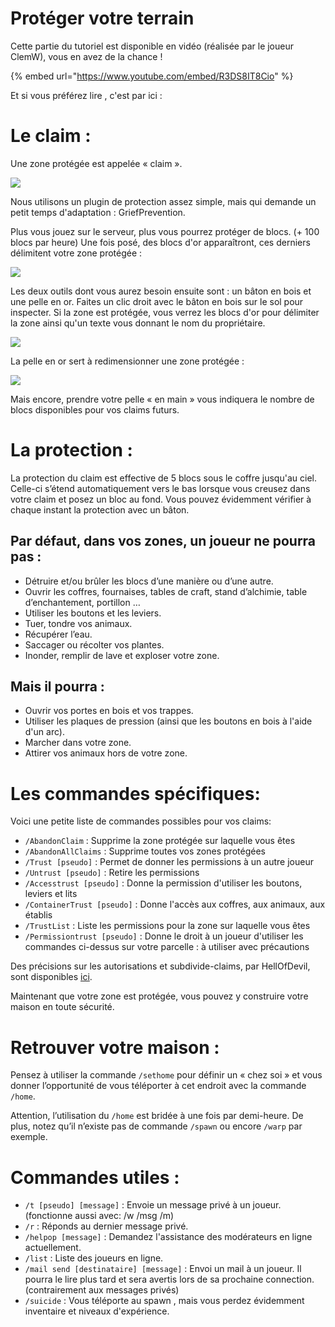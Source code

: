# Protéger votre terrain

Cette partie du tutoriel est disponible en vidéo \(réalisée par le joueur ClemW\), vous en avez de la chance !

{% embed url="https://www.youtube.com/embed/R3DS8IT8Cio" %}

Et si vous préférez lire , c'est par ici :  

# Le claim :
Une zone protégée est appelée « claim ».

![](../.gitbook/assets/claim1.jpg)

Nous utilisons un plugin de protection assez simple, mais qui demande un petit temps d'adaptation : GriefPrevention.

Plus vous jouez sur le serveur, plus vous pourrez protéger de blocs. \(+ 100 blocs par heure\) Une fois posé, des blocs d'or apparaîtront, ces derniers délimitent votre zone protégée :

![](https://play-mc.fr/img/guide/claim2.jpg)

Les deux outils dont vous aurez besoin ensuite sont : un bâton en bois et une pelle en or. Faites un clic droit avec le bâton en bois sur le sol pour inspecter. Si la zone est protégée, vous verrez les blocs d'or pour délimiter la zone ainsi qu'un texte vous donnant le nom du propriétaire.

![](https://play-mc.fr/img/guide/claim3.jpg)

La pelle en or sert à redimensionner une zone protégée :

![](https://play-mc.fr/img/guide/claim4.jpg)

Mais encore, prendre votre pelle « en main » vous indiquera le nombre de blocs disponibles pour vos claims futurs.

# La protection :
La protection du claim est effective de 5 blocs sous le coffre jusqu'au ciel. Celle-ci s’étend automatiquement vers le bas lorsque vous creusez dans votre claim et posez un bloc au fond. Vous pouvez évidemment vérifier à chaque instant la protection avec un bâton.

## Par défaut, dans vos zones, un joueur ne pourra pas :
- Détruire et/ou brûler les blocs d’une manière ou d’une autre.
- Ouvrir les coffres, fournaises, tables de craft, stand d’alchimie, table d’enchantement, portillon …
- Utiliser les boutons et les leviers.
- Tuer, tondre vos animaux.
- Récupérer l’eau.
- Saccager ou récolter vos plantes.
- Inonder, remplir de lave et exploser votre zone.

## Mais il pourra :
- Ouvrir vos portes en bois et vos trappes.
- Utiliser les plaques de pression \(ainsi que les boutons en bois à l'aide d'un arc\).
- Marcher dans votre zone.
- Attirer vos animaux hors de votre zone.

# Les commandes spécifiques:
Voici une petite liste de commandes possibles pour vos claims:
- `/AbandonClaim` : Supprime la zone protégée sur laquelle vous êtes 
- `/AbandonAllClaims` : Supprime toutes vos zones protégées 
- `/Trust [pseudo]` : Permet de donner les permissions à un autre joueur 
- `/Untrust [pseudo]` : Retire les permissions 
- `/Accesstrust [pseudo]` : Donne la permission d'utiliser les boutons, leviers et lits 
- `/ContainerTrust [pseudo]` : Donne l'accès aux coffres, aux animaux, aux établis 
- `/TrustList` : Liste les permissions pour la zone sur laquelle vous êtes 
- `/Permissiontrust [pseudo]` : Donne le droit à un joueur d'utiliser les commandes ci-dessus sur votre parcelle : à utiliser avec précautions

Des précisions sur les autorisations et subdivide-claims, par HellOfDevil, sont disponibles [ici](https://play-mc.fr/forum/d/147-digressions-sur-les-claims-et-sous-claims).

Maintenant que votre zone est protégée, vous pouvez y construire votre maison en toute sécurité.

# Retrouver votre maison :
Pensez à utiliser la commande `/sethome` pour définir un « chez soi » et vous donner l’opportunité de vous téléporter à cet endroit avec la commande `/home`.

Attention, l’utilisation du `/home` est bridée à une fois par demi-heure. De plus, notez qu’il n’existe pas de commande `/spawn` ou encore `/warp` par exemple.

# Commandes utiles :
- `/t [pseudo] [message]` : Envoie un message privé à un joueur. \(fonctionne aussi avec: /w /msg /m\) 
- `/r` : Réponds au dernier message privé. 
- `/helpop [message]` : Demandez l'assistance des modérateurs en ligne actuellement. 
- `/list` : Liste des joueurs en ligne. 
- `/mail send [destinataire] [message]` : Envoi un mail à un joueur. Il pourra le lire plus tard et sera avertis lors de sa prochaine connection. \(contrairement aux messages privés\) 
- `/suicide` : Vous téléporte au spawn , mais vous perdez évidemment inventaire et niveaux d'expérience.
